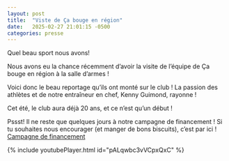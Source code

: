 ```yaml
---
layout: post
title:  "Viste de Ça bouge en région"
date:   2025-02-27 21:01:15 -0500
categories: presse
---
```


Quel beau sport nous avons!

Nous avons eu la chance récemment d’avoir la visite de l’équipe de Ça bouge en région à la salle d’armes !

Voici donc le beau reportage qu’ils ont monté sur le club ! La passion des athlètes et de notre entraîneur en chef, Kenny Guimond, rayonne !

Cet été, le club aura déjà 20 ans, et ce n’est qu’un début !

Pssst! Il ne reste que quelques jours à notre campagne de financement ! Si tu souhaites nous encourager (et manger de bons biscuits), c’est par ici ! [Campagne de financement](https://shop.qsp.ca/collections/le-club-d-escrime-des-pirates-de-l-est)

{% include youtubePlayer.html id="pALqwbc3vVCpxQxC" %}
